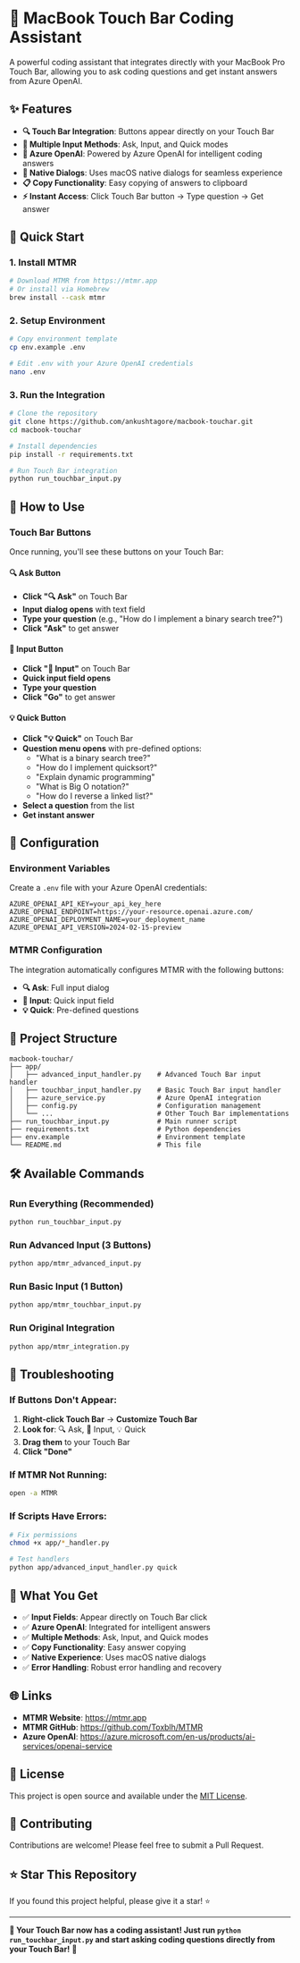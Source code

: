 # 🎯 MacBook Touch Bar Coding Assistant

A powerful coding assistant that integrates directly with your MacBook Pro Touch Bar, allowing you to ask coding questions and get instant answers from Azure OpenAI.

## ✨ Features

- **🔍 Touch Bar Integration**: Buttons appear directly on your Touch Bar
- **📝 Multiple Input Methods**: Ask, Input, and Quick modes
- **🤖 Azure OpenAI**: Powered by Azure OpenAI for intelligent coding answers
- **💬 Native Dialogs**: Uses macOS native dialogs for seamless experience
- **📋 Copy Functionality**: Easy copying of answers to clipboard
- **⚡ Instant Access**: Click Touch Bar button → Type question → Get answer

## 🚀 Quick Start

### 1. Install MTMR
```bash
# Download MTMR from https://mtmr.app
# Or install via Homebrew
brew install --cask mtmr
```

### 2. Setup Environment
```bash
# Copy environment template
cp env.example .env

# Edit .env with your Azure OpenAI credentials
nano .env
```

### 3. Run the Integration
```bash
# Clone the repository
git clone https://github.com/ankushtagore/macbook-touchar.git
cd macbook-touchar

# Install dependencies
pip install -r requirements.txt

# Run Touch Bar integration
python run_touchbar_input.py
```

## 🎯 How to Use

### Touch Bar Buttons

Once running, you'll see these buttons on your Touch Bar:

#### 🔍 Ask Button
- **Click "🔍 Ask"** on Touch Bar
- **Input dialog opens** with text field
- **Type your question** (e.g., "How do I implement a binary search tree?")
- **Click "Ask"** to get answer

#### 📝 Input Button
- **Click "📝 Input"** on Touch Bar
- **Quick input field opens**
- **Type your question**
- **Click "Go"** to get answer

#### 💡 Quick Button
- **Click "💡 Quick"** on Touch Bar
- **Question menu opens** with pre-defined options:
  - "What is a binary search tree?"
  - "How do I implement quicksort?"
  - "Explain dynamic programming"
  - "What is Big O notation?"
  - "How do I reverse a linked list?"
- **Select a question** from the list
- **Get instant answer**

## 🔧 Configuration

### Environment Variables
Create a `.env` file with your Azure OpenAI credentials:

```env
AZURE_OPENAI_API_KEY=your_api_key_here
AZURE_OPENAI_ENDPOINT=https://your-resource.openai.azure.com/
AZURE_OPENAI_DEPLOYMENT_NAME=your_deployment_name
AZURE_OPENAI_API_VERSION=2024-02-15-preview
```

### MTMR Configuration
The integration automatically configures MTMR with the following buttons:
- **🔍 Ask**: Full input dialog
- **📝 Input**: Quick input field
- **💡 Quick**: Pre-defined questions

## 📁 Project Structure

```
macbook-touchar/
├── app/
│   ├── advanced_input_handler.py    # Advanced Touch Bar input handler
│   ├── touchbar_input_handler.py    # Basic Touch Bar input handler
│   ├── azure_service.py             # Azure OpenAI integration
│   ├── config.py                    # Configuration management
│   └── ...                          # Other Touch Bar implementations
├── run_touchbar_input.py            # Main runner script
├── requirements.txt                 # Python dependencies
├── env.example                      # Environment template
└── README.md                        # This file
```

## 🛠️ Available Commands

### Run Everything (Recommended)
```bash
python run_touchbar_input.py
```

### Run Advanced Input (3 Buttons)
```bash
python app/mtmr_advanced_input.py
```

### Run Basic Input (1 Button)
```bash
python app/mtmr_touchbar_input.py
```

### Run Original Integration
```bash
python app/mtmr_integration.py
```

## 🔧 Troubleshooting

### If Buttons Don't Appear:
1. **Right-click Touch Bar** → **Customize Touch Bar**
2. **Look for**: 🔍 Ask, 📝 Input, 💡 Quick
3. **Drag them** to your Touch Bar
4. **Click "Done"**

### If MTMR Not Running:
```bash
open -a MTMR
```

### If Scripts Have Errors:
```bash
# Fix permissions
chmod +x app/*_handler.py

# Test handlers
python app/advanced_input_handler.py quick
```

## 🎯 What You Get

- ✅ **Input Fields**: Appear directly on Touch Bar click
- ✅ **Azure OpenAI**: Integrated for intelligent answers
- ✅ **Multiple Methods**: Ask, Input, and Quick modes
- ✅ **Copy Functionality**: Easy answer copying
- ✅ **Native Experience**: Uses macOS native dialogs
- ✅ **Error Handling**: Robust error handling and recovery

## 🌐 Links

- **MTMR Website**: https://mtmr.app
- **MTMR GitHub**: https://github.com/Toxblh/MTMR
- **Azure OpenAI**: https://azure.microsoft.com/en-us/products/ai-services/openai-service

## 📝 License

This project is open source and available under the [MIT License](LICENSE).

## 🤝 Contributing

Contributions are welcome! Please feel free to submit a Pull Request.

## ⭐ Star This Repository

If you found this project helpful, please give it a star! ⭐

---

**🎉 Your Touch Bar now has a coding assistant! Just run `python run_touchbar_input.py` and start asking coding questions directly from your Touch Bar!** 🎯
